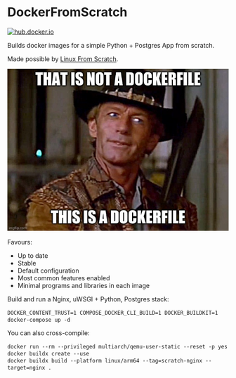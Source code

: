 [//]: # (Autogenerated by https://github.com/BarnabyShearer/meta)

# DockerFromScratch
[![hub.docker.io](https://img.shields.io/docker/v/barnabyshearer/dockerfromscratch/latest?color=success&label=docker)](https://hub.docker.com/repository/docker/barnabyshearer/dockerfromscratch)

Builds docker images for a simple Python + Postgres App from scratch.

Made possible by [Linux From Scratch](https://www.linuxfromscratch.org/).

![That is not a Dockerfile](https://github.com/BarnabyShearer/DockerFromScratch/raw/main/meme.jpg)

Favours:
- Up to date
- Stable
- Default configuration
- Most common features enabled
- Minimal programs and libraries in each image

Build and run a Nginx, uWSGI + Python, Postgres stack:

    DOCKER_CONTENT_TRUST=1 COMPOSE_DOCKER_CLI_BUILD=1 DOCKER_BUILDKIT=1 docker-compose up -d

You can also cross-compile:

    docker run --rm --privileged multiarch/qemu-user-static --reset -p yes
    docker buildx create --use
    docker buildx build --platform linux/arm64 --tag=scratch-nginx --target=nginx .

